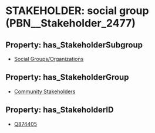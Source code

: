 # STAKEHOLDER: __social group__ (PBN__Stakeholder_2477)

## Property: has_StakeholderSubgroup

* [Social Groups/Organizations](PBN__StakeholderSubgroup_131)

## Property: has_StakeholderGroup

* [Community Stakeholders](PBN__StakeholderGroup_8)

## Property: has_StakeholderID

* [Q874405](Q874405)

